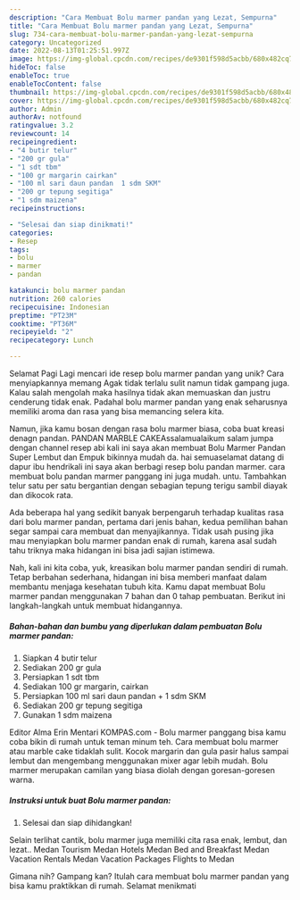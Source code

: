 ```yaml
---
description: "Cara Membuat Bolu marmer pandan yang Lezat, Sempurna"
title: "Cara Membuat Bolu marmer pandan yang Lezat, Sempurna"
slug: 734-cara-membuat-bolu-marmer-pandan-yang-lezat-sempurna
category: Uncategorized
date: 2022-08-13T01:25:51.997Z
image: https://img-global.cpcdn.com/recipes/de9301f598d5acbb/680x482cq70/bolu-marmer-pandan-foto-resep-utama.jpg
hideToc: false
enableToc: true
enableTocContent: false
thumbnail: https://img-global.cpcdn.com/recipes/de9301f598d5acbb/680x482cq70/bolu-marmer-pandan-foto-resep-utama.jpg
cover: https://img-global.cpcdn.com/recipes/de9301f598d5acbb/680x482cq70/bolu-marmer-pandan-foto-resep-utama.jpg
author: Admin
authorAv: notfound
ratingvalue: 3.2
reviewcount: 14
recipeingredient:
- "4 butir telur"
- "200 gr gula"
- "1 sdt tbm"
- "100 gr margarin cairkan"
- "100 ml sari daun pandan  1 sdm SKM"
- "200 gr tepung segitiga"
- "1 sdm maizena"
recipeinstructions:

- "Selesai dan siap dinikmati!"
categories:
- Resep
tags:
- bolu
- marmer
- pandan

katakunci: bolu marmer pandan 
nutrition: 260 calories
recipecuisine: Indonesian
preptime: "PT23M"
cooktime: "PT36M"
recipeyield: "2"
recipecategory: Lunch

---
```



Selamat Pagi Lagi mencari ide resep bolu marmer pandan yang unik? Cara menyiapkannya memang Agak tidak terlalu sulit namun tidak gampang juga. Kalau salah mengolah maka hasilnya tidak akan memuaskan dan justru cenderung tidak enak. Padahal bolu marmer pandan yang enak seharusnya memiliki aroma dan rasa yang bisa memancing selera kita.


Namun, jika kamu bosan dengan rasa bolu marmer biasa, coba buat kreasi denagn pandan. PANDAN MARBLE CAKEAssalamualaikum salam jumpa dengan channel resep abi kali ini saya akan membuat Bolu Marmer Pandan Super Lembut dan Empuk bikinnya mudah da. hai semuaselamat datang di dapur ibu hendrikali ini saya akan berbagi resep bolu pandan marmer. cara membuat bolu pandan marmer panggang ini juga mudah. untu. Tambahkan telur satu per satu bergantian dengan sebagian tepung terigu sambil diayak dan dikocok rata.

Ada beberapa hal yang sedikit banyak berpengaruh terhadap kualitas rasa dari bolu marmer pandan, pertama dari jenis bahan, kedua pemilihan bahan segar sampai cara membuat dan menyajikannya. Tidak usah pusing jika mau menyiapkan bolu marmer pandan enak di rumah, karena asal sudah tahu triknya maka hidangan ini bisa jadi sajian istimewa.


Nah, kali ini kita coba, yuk, kreasikan bolu marmer pandan sendiri di rumah. Tetap berbahan sederhana, hidangan ini bisa memberi manfaat dalam membantu menjaga kesehatan tubuh kita. Kamu dapat membuat Bolu marmer pandan menggunakan 7 bahan dan 0 tahap pembuatan. Berikut ini langkah-langkah untuk membuat hidangannya.

<!--inarticleads1-->

##### Bahan-bahan dan bumbu yang diperlukan dalam pembuatan Bolu marmer pandan:

1. Siapkan 4 butir telur
1. Sediakan 200 gr gula
1. Persiapkan 1 sdt tbm
1. Sediakan 100 gr margarin, cairkan
1. Persiapkan 100 ml sari daun pandan + 1 sdm SKM
1. Sediakan 200 gr tepung segitiga
1. Gunakan 1 sdm maizena


Editor Alma Erin Mentari KOMPAS.com - Bolu marmer panggang bisa kamu coba bikin di rumah untuk teman minum teh. Cara membuat bolu marmer atau marble cake tidaklah sulit. Kocok margarin dan gula pasir halus sampai lembut dan mengembang menggunakan mixer agar lebih mudah. Bolu marmer merupakan camilan yang biasa diolah dengan goresan-goresen warna. 

<!--inarticleads2-->

##### Instruksi untuk buat Bolu marmer pandan:


1. Selesai dan siap dihidangkan!

Selain terlihat cantik, bolu marmer juga memiliki cita rasa enak, lembut, dan lezat.. Medan Tourism Medan Hotels Medan Bed and Breakfast Medan Vacation Rentals Medan Vacation Packages Flights to Medan 

Gimana nih? Gampang kan? Itulah cara membuat bolu marmer pandan yang bisa kamu praktikkan di rumah. Selamat menikmati
